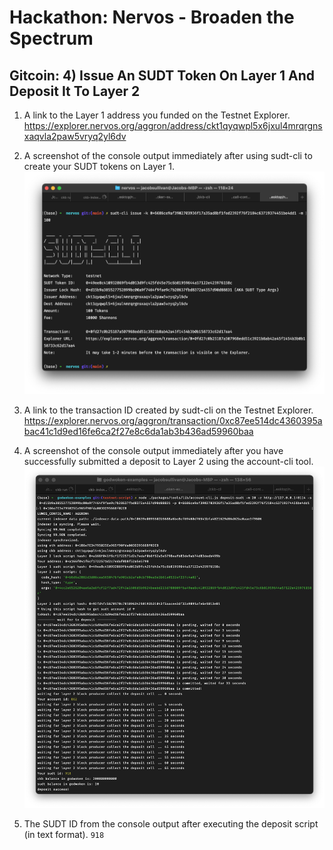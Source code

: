 # Hackathon: Nervos - Broaden the Spectrum

## Gitcoin: 4) Issue An SUDT Token On Layer 1 And Deposit It To Layer 2

1. A link to the Layer 1 address you funded on the Testnet Explorer.
   https://explorer.nervos.org/aggron/address/ckt1qyqwpl5x6jxul4mrqrgnsxaqvla2paw5vryq2yl6dv

2. A screenshot of the console output immediately after using sudt-cli to create your SUDT tokens on Layer 1.
   ![image](https://github.com/MrJacobSullivan/nervos/blob/main/submissions/task_4/issue-SUDT.png?raw=true)

3. A link to the transaction ID created by sudt-cli on the Testnet Explorer.
   https://explorer.nervos.org/aggron/transaction/0xc87ee514dc4360395abac41c1d9ed16fe6ca2f27e8c6da1ab3b436ad59960baa

4. A screenshot of the console output immediately after you have successfully submitted a deposit to Layer 2 using the account-cli tool.
   ![image](https://github.com/MrJacobSullivan/nervos/blob/main/submissions/task_4/deposit-SUDT-layer-2.png?raw=true)

5. The SUDT ID from the console output after executing the deposit script (in text format).
   `918`
